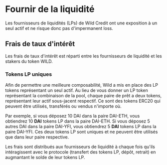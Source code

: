 # Fournir de la liquidité

Les fournisseurs de liquidités \(LPs\) de Wild Credit ont une exposition à un seul actif et ne risque donc pas d'impermanent loss.

## Frais de taux d'intérêt

Les frais de taux d'intérêt est réparti entre les fournisseurs de liquidité et les stakers du token WILD.

### Tokens LP uniques

Afin de permettre une meilleure composabilité, Wild a mis en place des LP tokens représentant un seul actif. Au lieu de vous donner un LP token représentant la combinaison de la pool, chaque paire de prêt a deux tokens, représentant leur actif sous-jacent respectif. Ce sont des tokens ERC20 qui peuvent être utilisés, transférés ou vendus n'importe où.

Par exemple, si vous déposez 10 DAI dans la paire DAI-ETH, vous obtiendrez 10 **DAI** tokens LP dans la paire DAI-ETH. Si vous déposez 5 autres DAI dans la paire DAI-YFI, vous obtiendrez 5 **DAI** tokens LP dans la paire DAI-YFI. Ces deux tokens LP sont uniques et ne peuvent être utilisés que dans leur paire respective.

Les frais sont distribués aux fournisseurs de liquidité à chaque fois qu'ils intéragissent avec le protocole \(transfert des tokens LP, dépôt, retrait\) en augmantant le solde de leur tokens LP.

